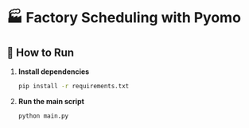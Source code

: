 # 🏭 Factory Scheduling with Pyomo

## 🚀 How to Run

1. **Install dependencies**

    ```bash
    pip install -r requirements.txt
    ```

2. **Run the main script**
    ```bash
    python main.py
    ```
